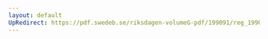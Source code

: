 ```yaml
---
layout: default
UpRedirect: https://pdf.swedeb.se/riksdagen-volumeG-pdf/199091/reg_199091/reg_199091_0471.pdf
---
```

